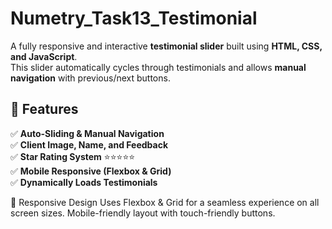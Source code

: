# Numetry_Task13_Testimonial

A fully responsive and interactive **testimonial slider** built using **HTML, CSS, and JavaScript**.  
This slider automatically cycles through testimonials and allows **manual navigation** with previous/next buttons.  

## 🚀 Features  
✅ **Auto-Sliding & Manual Navigation**  
✅ **Client Image, Name, and Feedback**  
✅ **Star Rating System** ⭐⭐⭐⭐⭐  
✅ **Mobile Responsive (Flexbox & Grid)**  
✅ **Dynamically Loads Testimonials**  

📱 Responsive Design
Uses Flexbox & Grid for a seamless experience on all screen sizes.
Mobile-friendly layout with touch-friendly buttons.








